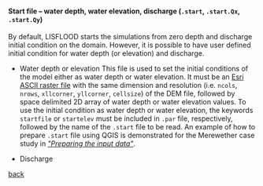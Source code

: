 #### Start file – water depth, water elevation, discharge (`.start`, `.start.Qx`, `.start.Qy`)

By default, LISFLOOD starts the simulations from zero depth and discharge initial condition on the domain. However, it is possible to have user defined initial condition for water depth (or elevation) and discharge. 

- Water depth or elevation
This file is used to set the initial conditions of the model either as water depth or water elevation. It must be an [Esri ASCII raster file](https://desktop.arcgis.com/en/arcmap/10.3/manage-data/raster-and-images/esri-ascii-raster-format.htm) with the same dimension and resolution (i.e. `ncols`, `nrows`, `xllcorner`, `yllcorner`, `cellsize`) of the DEM file, followed by space delimited 2D array of water depth or water elevation values. To use the initial condition as water depth or water elevation, the keywords `startfile` or `startelev` must be included in `.par` file, respectively, followed by the name of the `.start` file to be read. An example of how to prepare `.start` file using QGIS is demonstrated for the Merewether case study in [_"Preparing the input data"_](/Merewether1-2.md). 

- Discharge


[back](/Merewether1.md)
